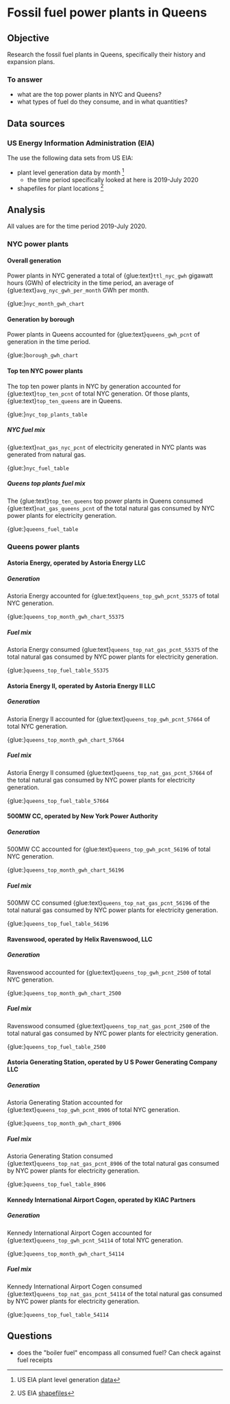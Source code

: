 # Fossil fuel power plants in Queens

## Objective
 Research the fossil fuel plants in Queens, specifically their history and expansion plans.

### To answer
- what are the top power plants in NYC and Queens?
- what types of fuel do they consume, and in what quantities?

## Data sources
### US Energy Information Administration (EIA)
The use the following data sets from US EIA:
- plant level generation data by month [^eia_plant_gen]
  - the time period specifically looked at here is 2019-July 2020
- shapefiles for plant locations [^eia_shapefiles]

## Analysis
All values are for the time period 2019-July 2020.
### NYC power plants
#### Overall generation
Power plants in NYC generated a total of {glue:text}`ttl_nyc_gwh` gigawatt hours (GWh) of electricity in the time period, an average of {glue:text}`avg_nyc_gwh_per_month` GWh per month.

{glue:}`nyc_month_gwh_chart`

#### Generation by borough

Power plants in Queens accounted for {glue:text}`queens_gwh_pcnt` of generation in the time period.

{glue:}`borough_gwh_chart`

#### Top ten NYC power plants

The top ten power plants in NYC by generation accounted for {glue:text}`top_ten_pcnt` of total NYC generation. Of those plants, {glue:text}`top_ten_queens` are in Queens.

{glue:}`nyc_top_plants_table`

##### NYC fuel mix
{glue:text}`nat_gas_nyc_pcnt` of electricity generated in NYC plants was generated from natural gas.

{glue:}`nyc_fuel_table`

##### Queens top plants fuel mix

The {glue:text}`top_ten_queens` top power plants in Queens consumed {glue:text}`nat_gas_queens_pcnt` of the total natural gas consumed by NYC power plants for electricity generation.

{glue:}`queens_fuel_table`

### Queens power plants


#### Astoria Energy, operated by Astoria Energy LLC
##### Generation
Astoria Energy accounted for {glue:text}`queens_top_gwh_pcnt_55375` of total NYC generation. 

{glue:}`queens_top_month_gwh_chart_55375`
##### Fuel mix

Astoria Energy consumed {glue:text}`queens_top_nat_gas_pcnt_55375` of the total natural gas consumed by NYC power plants for electricity generation.

{glue:}`queens_top_fuel_table_55375`



#### Astoria Energy II, operated by Astoria Energy II LLC
##### Generation
Astoria Energy II accounted for {glue:text}`queens_top_gwh_pcnt_57664` of total NYC generation. 

{glue:}`queens_top_month_gwh_chart_57664`
##### Fuel mix

Astoria Energy II consumed {glue:text}`queens_top_nat_gas_pcnt_57664` of the total natural gas consumed by NYC power plants for electricity generation.

{glue:}`queens_top_fuel_table_57664`



#### 500MW CC, operated by New York Power Authority
##### Generation
500MW CC accounted for {glue:text}`queens_top_gwh_pcnt_56196` of total NYC generation. 

{glue:}`queens_top_month_gwh_chart_56196`
##### Fuel mix

500MW CC consumed {glue:text}`queens_top_nat_gas_pcnt_56196` of the total natural gas consumed by NYC power plants for electricity generation.

{glue:}`queens_top_fuel_table_56196`



#### Ravenswood, operated by Helix Ravenswood, LLC
##### Generation
Ravenswood accounted for {glue:text}`queens_top_gwh_pcnt_2500` of total NYC generation. 

{glue:}`queens_top_month_gwh_chart_2500`
##### Fuel mix

Ravenswood consumed {glue:text}`queens_top_nat_gas_pcnt_2500` of the total natural gas consumed by NYC power plants for electricity generation.

{glue:}`queens_top_fuel_table_2500`



#### Astoria Generating Station, operated by U S Power Generating Company LLC
##### Generation
Astoria Generating Station accounted for {glue:text}`queens_top_gwh_pcnt_8906` of total NYC generation. 

{glue:}`queens_top_month_gwh_chart_8906`
##### Fuel mix

Astoria Generating Station consumed {glue:text}`queens_top_nat_gas_pcnt_8906` of the total natural gas consumed by NYC power plants for electricity generation.

{glue:}`queens_top_fuel_table_8906`



#### Kennedy International Airport Cogen, operated by KIAC Partners
##### Generation
Kennedy International Airport Cogen accounted for {glue:text}`queens_top_gwh_pcnt_54114` of total NYC generation. 

{glue:}`queens_top_month_gwh_chart_54114`
##### Fuel mix

Kennedy International Airport Cogen consumed {glue:text}`queens_top_nat_gas_pcnt_54114` of the total natural gas consumed by NYC power plants for electricity generation.

{glue:}`queens_top_fuel_table_54114`




## Questions
- does the "boiler fuel" encompass all consumed fuel? Can check against fuel receipts

[^gen_type]: NYS [data](https://data.ny.gov/Energy-Environment/Electric-Generation-By-Fuel-Type-GWh-Beginning-196/h4gs-8qnu) on electric generation by fuel type, 1960-present 
[^eia_plant_gen]: US EIA plant level generation [data](https://www.eia.gov/electricity/data/eia923/)
[^eia_shapefiles]: US EIA [shapefiles](https://www.eia.gov/maps/layer_info-m.php)
[^nypa_all_gen]: NYPA all generating [facilities](https://www.nypa.gov/power/generation/all-generating-facilities)